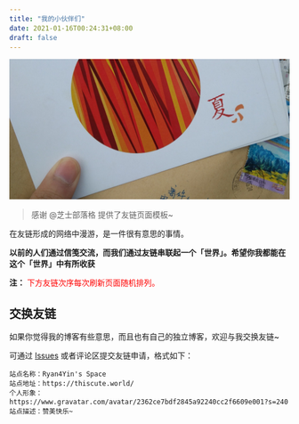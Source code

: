 ```yaml
---
title: "我的小伙伴们"
date: 2021-01-16T00:24:31+08:00
draft: false
---
```


![一封纸笺](letter-from-friend.jpg)

>感谢 @芝士部落格 提供了友链页面模板~

在友链形成的网络中漫游，是一件很有意思的事情。

**以前的人们通过信笺交流，而我们通过友链串联起一个「世界」。希望你我都能在这个「世界」中有所收获**

**注：** <span style="color:red;">下方友链次序每次刷新页面随机排列。<span>

<div class="linkpage"><ul id="friendsList"></ul></div>

## 交换友链

如果你觉得我的博客有些意思，而且也有自己的独立博客，欢迎与我交换友链~

可通过 [Issues](https://github.com/ryan4yin/ryan4yin.space/issues) 或者评论区提交友链申请，格式如下：

    站点名称：Ryan4Yin's Space
    站点地址：https://thiscute.world/
    个人形象：https://www.gravatar.com/avatar/2362ce7bdf2845a92240cc2f6609e001?s=240
    站点描述：赞美快乐~


<script type="text/javascript">
// 以下为样例内容，按照格式可以随意修改
var myFriends = [
    ["https://chee5e.space", "https://chee5e.space/images/avatar.jpg", "@芝士部落格", "有思想，也有忧伤和理想，芝士就是力量"], 
    ["https://sanshiliuxiao.top/", "https://cdn.jsdelivr.net/gh/vensing/static@latest/avatar/sanshiliuxiao.jpg", "@三十六咲", "快走吧，趁风停止之前"], 
    ["https://rea.ink/", "https://rea.ink/head.png", "@倾书", "清风皓月，光景常新 <= 前端"], 
    ["https://jdragon.club/", "/avatar/jdragon.jpg", "@谭宇", "Hello world! <= Java"], 
    ["https://www.jianshu.com/u/af3a36ae8d16", "/avatar/li2niu.png", "@李二牛", "深耕Web服务端 马拉松爱好者(PB330) <= Java"], 
    // ["https://www.i-lab.top/", "https://www.i-lab.top/favicon.ico", "@震邦的算法日常", "南北传"], 
    ["https://cxcn.xyz/", "https://cxcn.xyz/avatar.png", "@单单", "但知行好事，莫要问前程"], 
    ["https://farer.org/", "/avatar/farer.jpg", "@Stray Episode", "Scientific Evocation"], 
    ["https://wasteland.touko.moe", "https://wasteland.touko.moe/images/avatar.png", "@Touko Hoshino", "My Exploration, My Whisper"], 
    ["https://blog.k8s.li/", "/avatar/muzi.png", "@木子", "垃圾佬、搬砖社畜、运维工程师 <= 莫得感情的读书机器"], 
    ["https://www.addesp.com", "https://www.addesp.com/avatar", "@ADD-SP", "记录 & 分享 & 感受 <= 硬核网络协议分析"], 
    ["https://thautwarm.github.io/Site-32/", "/avatar/thautwarm.jpg", "@thautwarm", "Driven by the desire of making a difference. <= PLT 专家"], 
    ["https://yidajiabei.xyz/", "/avatar/tianheg.png", "@一大加贝", "学习技术，热爱生活"], 
    ["https://guanqr.com/", "https://cdn.jsdelivr.net/gh/guanqr/blog/static/icons/android-chrome-512x512.png", "@荷戟独彷徨", "爱光学，爱生活，爱创造"], 
    ["https://exploro.one", "https://avatars.githubusercontent.com/u/4038871?s=460&u=d2f1c2eea96acb15578f2e513ba5fa673aa3d250&v=4", "@探索子", "Learn by doing. <= 硬核数学博客"], 
    ["https://panqiincs.me/", "https://panqiincs.me/images/avatar.jpg", "@辛未羊", "人生如逆旅，我亦是行人 <= 是熟悉 CS 跟信号系统的高中教师哦"], 
    ["https://a-wing.top/", "https://a-wing.top/assets/avatar.png", "@新一", "Hi! 上天不? <= 无人机大佬来卷互联网了"], 
    ["https://www.foreverblog.cn/", "https://www.foreverblog.cn/favicon.ico", "@十年之约", "我们的博客十年不关闭，保持活力"], 
    ["https://www.cnblogs.com/hellxz/", "/avatar/hellxz.jpg", "@东北小狐狸", "若你不能簡單解釋一件事，那麼你就是不夠了解它。 <= Java+DevOps"], 
    ["https://stdrc.cc/", "/avatar/richardchien.png", "@Richard Chien", "一只腊鸡的技术成长 <= Nonebot 作者，OS 大佬"], 
];



// 以下为核心功能内容，修改前请确保理解您的行为内容与可能造成的结果
var  targetList = document.getElementById("friendsList");
while (myFriends.length > 0) {
    var rndNum = Math.floor(Math.random()*myFriends.length);
    var friendNode = document.createElement("li");
    var friend_link = document.createElement("a"), 
        friend_img = document.createElement("img"), 
        friend_name = document.createElement("h4"), 
        friend_about = document.createElement("p")
    ;
    friend_link.target = "_blank";
    friend_link.href = myFriends[rndNum][0];
    friend_img.src=myFriends[rndNum][1];
    friend_name.innerText = myFriends[rndNum][2];
    friend_about.innerText = myFriends[rndNum][3];
    friend_link.appendChild(friend_img);
    friend_link.appendChild(friend_name);
    friend_link.appendChild(friend_about);
    friendNode.appendChild(friend_link);
    targetList.appendChild(friendNode);
    myFriends.splice(rndNum, 1);
}
</script>


<style>

.linkpage ul {
    color: rgba(255,255,255,.15)
}

.linkpage ul:after {
    content: " ";
    clear: both;
    display: block
}

.linkpage li {
    float: left;
    width: 48%;
    position: relative;
    -webkit-transition: .3s ease-out;
    transition: .3s ease-out;
    border-radius: 5px;
    line-height: 1.3;
    height: 90px;
    display: block
}

.linkpage h3 {
    margin: 15px -25px;
    padding: 0 25px;
    border-left: 5px solid #51aded;
    background-color: #f7f7f7;
    font-size: 25px;
    line-height: 40px
}

.linkpage li:hover {
    background: rgba(230,244,250,.5);
    cursor: pointer
}

.linkpage li a {
    padding: 0 10px 0 90px
}

.linkpage li a img {
    width: 60px;
    height: 60px;
    border-radius: 50%;
    position: absolute;
    top: 15px;
    left: 15px;
    cursor: pointer;
    margin: auto;
    border: none
}

.linkpage li a h4 {
    color: #333;
    font-size: 18px;
    margin: 0 0 7px;
    padding-left: 90px
}

.linkpage li a h4:hover {
    color: #51aded
}

.linkpage li a h4, .linkpage li a p {
    cursor: pointer;
    white-space: nowrap;
    text-overflow: ellipsis;
    overflow: hidden;
    line-height: 1.4;
    margin: 0 !important;
}

.linkpage li a p {
    font-size: 12px;
    color: #999;
    padding-left: 90px
}

@media(max-width: 460px) {
    .linkpage li {
        width:97%
    }

    .linkpage ul {
        padding-left: 5px
    }
}

</style>
